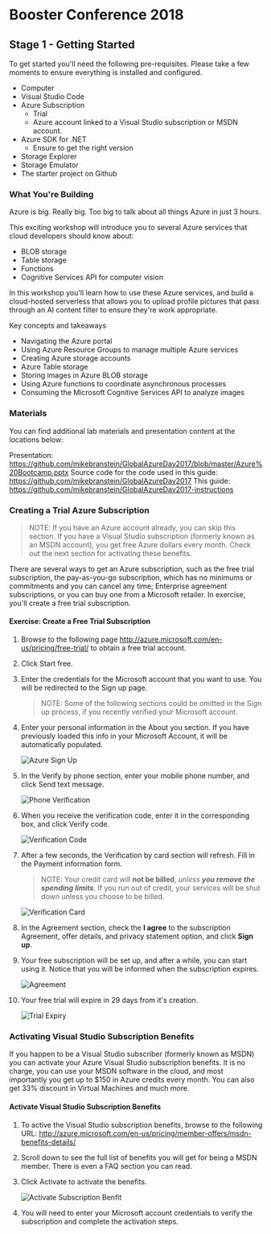 # Booster Conference 2018

## Stage 1 - Getting Started

To get started you'll need the following pre-requisites. Please take a few moments to ensure everything is installed and configured.

* Computer
* Visual Studio Code
* Azure Subscription
   * Trial
   * Azure account linked to a Visual Studio subscription or MSDN account.
* Azure SDK for .NET 
   * Ensure to get the right version
* Storage Explorer
* Storage Emulator
* The starter project on Github

### What You're Building

Azure is big. Really big. Too big to talk about all things Azure in just 3 hours.

This exciting workshop will introduce you to several Azure services that cloud developers should know about:

* BLOB storage
* Table storage
* Functions
* Cognitive Services API for computer vision

In this workshop you'll learn how to use these Azure services, and build a cloud-hosted serverless that allows you to upload profile pictures that pass through an AI content filter to ensure they're work appropriate.

Key concepts and takeaways

* Navigating the Azure portal
* Using Azure Resource Groups to manage multiple Azure services
* Creating Azure storage accounts
* Azure Table storage
* Storing images in Azure BLOB storage
* Using Azure functions to coordinate asynchronous processes
* Consuming the Microsoft Cognitive Services API to analyze images

### Materials

You can find additional lab materials and presentation content at the locations below:

Presentation: https://github.com/mikebranstein/GlobalAzureDay2017/blob/master/Azure%20Bootcamp.pptx
Source code for the code used in this guide: https://github.com/mikebranstein/GlobalAzureDay2017
This guide: https://github.com/mikebranstein/GlobalAzureDay2017-instructions

### Creating a Trial Azure Subscription

> NOTE: If you have an Azure account already, you can skip this section. If you have a Visual Studio subscription (formerly known as an MSDN account), you get free Azure dollars every month. Check out the next section for activating these benefits.

There are several ways to get an Azure subscription, such as the free trial subscription, the pay-as-you-go subscription, which has no minimums or commitments and you can cancel any time; Enterprise agreement subscriptions, or you can buy one from a Microsoft retailer. In exercise, you'll create a free trial subscription.


#### Exercise: Create a Free Trial Subscription

1. Browse to the following page http://azure.microsoft.com/en-us/pricing/free-trial/ to obtain a free trial account.

1. Click Start free.

1. Enter the credentials for the Microsoft account that you want to use. You will be redirected to the Sign up page.

   > NOTE: Some of the following sections could be omitted in the Sign up process, if you recently verified your Microsoft account.

1. Enter your personal information in the About you section. If you have previously loaded this info in your Microsoft Account, it will be automatically populated.

   ![Azure Sign Up](./img/sign-up.png)

1. In the Verify by phone section, enter your mobile phone number, and click Send text message.

   ![Phone Verification](./img/send-text-message.png)

1. When you receive the verification code, enter it in the corresponding box, and click Verify code.

   ![Verification Code](./img/verify-code.png)

1. After a few seconds, the Verification by card section will refresh. Fill in the Payment information form.

   > NOTE: Your credit card will **not be billed**, *unless* ***you remove the spending limits***. If you run out of credit, your services will be shut down unless you choose to be billed.
   
   ![Verification Card](./img/verify-by-card.png)

1. In the Agreement section, check the **I agree** to the subscription Agreement, offer details, and privacy statement option, and click **Sign up**.

1. Your free subscription will be set up, and after a while, you can start using it. Notice that you will be informed when the subscription expires.

   ![Agreement](./img/agreement.png)

1. Your free trial will expire in 29 days from it's creation.

   ![Trial Expiry](./img/expiration.png)


### Activating Visual Studio Subscription Benefits

If you happen to be a Visual Studio subscriber (formerly known as MSDN) you can activate your Azure Visual Studio subscription benefits. It is no charge, you can use your MSDN software in the cloud, and most importantly you get up to $150 in Azure credits every month. You can also get 33% discount in Virtual Machines and much more.

#### Activate Visual Studio Subscription Benefits

1. To active the Visual Studio subscription benefits, browse to the following URL: http://azure.microsoft.com/en-us/pricing/member-offers/msdn-benefits-details/

1. Scroll down to see the full list of benefits you will get for being a MSDN member. There is even a FAQ section you can read.

1. Click Activate to activate the benefits.

   ![Activate Subscription Benfit](./img/activate.png)


1. You will need to enter your Microsoft account credentials to verify the subscription and complete the activation steps.

